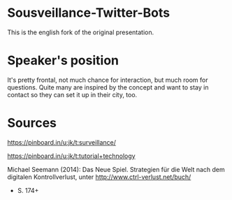 # Sousveillance-Twitter-Bots

This is the english fork of the original presentation.

# Speaker's position

It's pretty frontal, not much chance for interaction, but much room for
questions.  Quite many are inspired by the concept and want to stay in contact
so they can set it up in their city, too.

# Sources

https://pinboard.in/u:jk/t:surveillance/

https://pinboard.in/u:jk/t:tutorial+technology

Michael Seemann (2014): Das Neue Spiel. Strategien für die Welt nach dem digitalen Kontrollverlust, unter http://www.ctrl-verlust.net/buch/
* S. 174+

